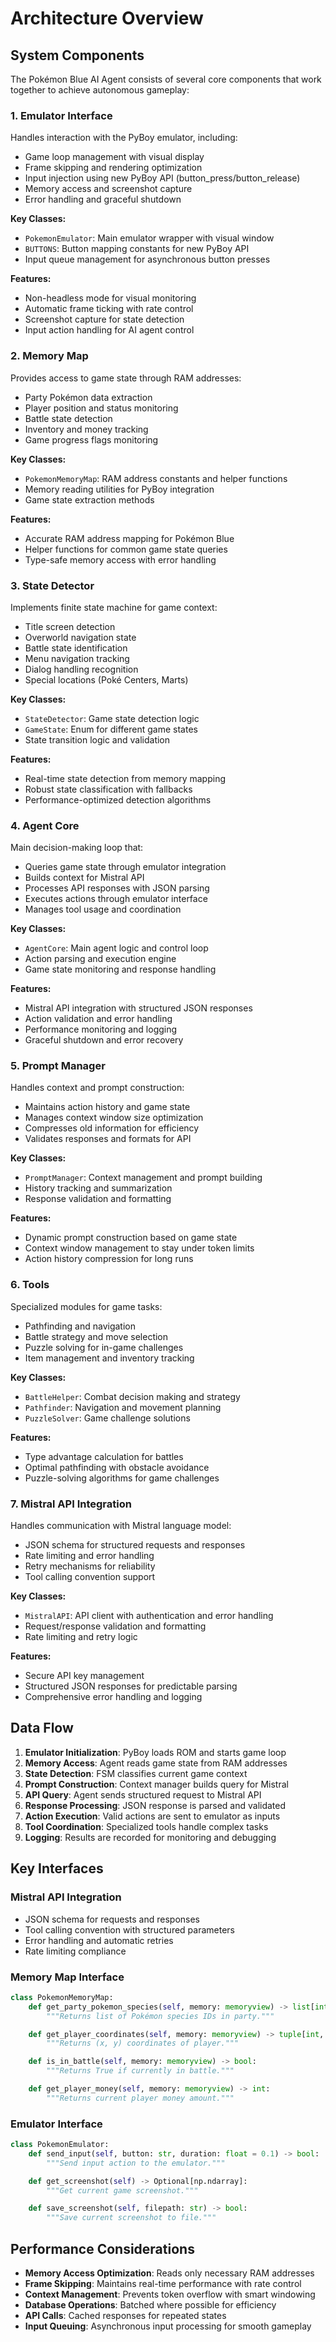 # Architecture Overview

## System Components

The Pokémon Blue AI Agent consists of several core components that work together to achieve autonomous gameplay:

### 1. Emulator Interface

Handles interaction with the PyBoy emulator, including:
- Game loop management with visual display
- Frame skipping and rendering optimization
- Input injection using new PyBoy API (button_press/button_release)
- Memory access and screenshot capture
- Error handling and graceful shutdown

**Key Classes:**
- `PokemonEmulator`: Main emulator wrapper with visual window
- `BUTTONS`: Button mapping constants for new PyBoy API
- Input queue management for asynchronous button presses

**Features:**
- Non-headless mode for visual monitoring
- Automatic frame ticking with rate control
- Screenshot capture for state detection
- Input action handling for AI agent control

### 2. Memory Map

Provides access to game state through RAM addresses:
- Party Pokémon data extraction
- Player position and status monitoring
- Battle state detection
- Inventory and money tracking
- Game progress flags monitoring

**Key Classes:**
- `PokemonMemoryMap`: RAM address constants and helper functions
- Memory reading utilities for PyBoy integration
- Game state extraction methods

**Features:**
- Accurate RAM address mapping for Pokémon Blue
- Helper functions for common game state queries
- Type-safe memory access with error handling

### 3. State Detector

Implements finite state machine for game context:
- Title screen detection
- Overworld navigation state
- Battle state identification
- Menu navigation tracking
- Dialog handling recognition
- Special locations (Poké Centers, Marts)

**Key Classes:**
- `StateDetector`: Game state detection logic
- `GameState`: Enum for different game states
- State transition logic and validation

**Features:**
- Real-time state detection from memory mapping
- Robust state classification with fallbacks
- Performance-optimized detection algorithms

### 4. Agent Core

Main decision-making loop that:
- Queries game state through emulator integration
- Builds context for Mistral API
- Processes API responses with JSON parsing
- Executes actions through emulator interface
- Manages tool usage and coordination

**Key Classes:**
- `AgentCore`: Main agent logic and control loop
- Action parsing and execution engine
- Game state monitoring and response handling

**Features:**
- Mistral API integration with structured JSON responses
- Action validation and error handling
- Performance monitoring and logging
- Graceful shutdown and error recovery

### 5. Prompt Manager

Handles context and prompt construction:
- Maintains action history and game state
- Manages context window size optimization
- Compresses old information for efficiency
- Validates responses and formats for API

**Key Classes:**
- `PromptManager`: Context management and prompt building
- History tracking and summarization
- Response validation and formatting

**Features:**
- Dynamic prompt construction based on game state
- Context window management to stay under token limits
- Action history compression for long runs

### 6. Tools

Specialized modules for game tasks:
- Pathfinding and navigation
- Battle strategy and move selection
- Puzzle solving for in-game challenges
- Item management and inventory tracking

**Key Classes:**
- `BattleHelper`: Combat decision making and strategy
- `Pathfinder`: Navigation and movement planning
- `PuzzleSolver`: Game challenge solutions

**Features:**
- Type advantage calculation for battles
- Optimal pathfinding with obstacle avoidance
- Puzzle-solving algorithms for game challenges

### 7. Mistral API Integration

Handles communication with Mistral language model:
- JSON schema for structured requests and responses
- Rate limiting and error handling
- Retry mechanisms for reliability
- Tool calling convention support

**Key Classes:**
- `MistralAPI`: API client with authentication and error handling
- Request/response validation and formatting
- Rate limiting and retry logic

**Features:**
- Secure API key management
- Structured JSON responses for predictable parsing
- Comprehensive error handling and logging

## Data Flow

1. **Emulator Initialization**: PyBoy loads ROM and starts game loop
2. **Memory Access**: Agent reads game state from RAM addresses
3. **State Detection**: FSM classifies current game context
4. **Prompt Construction**: Context manager builds query for Mistral
5. **API Query**: Agent sends structured request to Mistral API
6. **Response Processing**: JSON response is parsed and validated
7. **Action Execution**: Valid actions are sent to emulator as inputs
8. **Tool Coordination**: Specialized tools handle complex tasks
9. **Logging**: Results are recorded for monitoring and debugging

## Key Interfaces

### Mistral API Integration
- JSON schema for requests and responses
- Tool calling convention with structured parameters
- Error handling and automatic retries
- Rate limiting compliance

### Memory Map Interface
```python
class PokemonMemoryMap:
    def get_party_pokemon_species(self, memory: memoryview) -> list[int]:
        """Returns list of Pokémon species IDs in party."""

    def get_player_coordinates(self, memory: memoryview) -> tuple[int, int]:
        """Returns (x, y) coordinates of player."""

    def is_in_battle(self, memory: memoryview) -> bool:
        """Returns True if currently in battle."""

    def get_player_money(self, memory: memoryview) -> int:
        """Returns current player money amount."""
```

### Emulator Interface
```python
class PokemonEmulator:
    def send_input(self, button: str, duration: float = 0.1) -> bool:
        """Send input action to the emulator."""

    def get_screenshot(self) -> Optional[np.ndarray]:
        """Get current game screenshot."""

    def save_screenshot(self, filepath: str) -> bool:
        """Save current screenshot to file."""
```

## Performance Considerations

- **Memory Access Optimization**: Reads only necessary RAM addresses
- **Frame Skipping**: Maintains real-time performance with rate control
- **Context Management**: Prevents token overflow with smart windowing
- **Database Operations**: Batched where possible for efficiency
- **API Calls**: Cached responses for repeated states
- **Input Queuing**: Asynchronous input processing for smooth gameplay